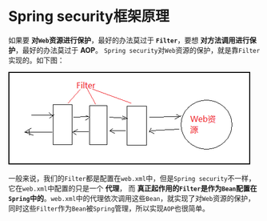 Spring security框架原理
================================================================================
如果要 **对`Web`资源进行保护**，最好的办法莫过于 **`Filter`**，要想 **对方法调用进行保护**，最好的办法莫过于 **AOP**。
`Spring security`对`Web`资源的保护，就是靠`Filter`实现的。如下图： 

![过滤器](img/p1.png)

一般来说，我们的`Filter`都是配置在`web.xml`中，但是`Spring security`不一样，它在`web.xml`中配置的只是一个 **代理**，
而 **真正起作用的`Filter`是作为`Bean`配置在`Spring`中的**。`web.xml`中的代理依次调用这些`Bean`，就实现了对`Web`资源的保护，
同时这些`Filter`作为`Bean`被`Spring`管理，所以实现`AOP`也很简单。 